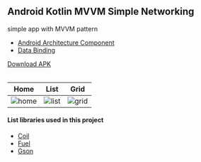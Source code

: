 ## Android Kotlin MVVM Simple Networking ##

simple app with MVVM pattern
* [Android Architecture Component](https://developer.android.com/topic/libraries/architecture/)
* [Data Binding](https://developer.android.com/topic/libraries/data-binding)

[Download APK](https://www.dropbox.com/s/i6vgw91e0rsdcaf)
<br/><br/>

Home | List | Grid
-----|-----|-----
![home](https://i.imgur.com/AlgGslz.jpg) | ![list](https://i.imgur.com/zrgXane.jpg) | ![grid](https://i.imgur.com/cjrRePK.jpg)

#### List libraries used in this project ####
* [Coil](https://coil-kt.github.io/coil/)
* [Fuel](https://github.com/kittinunf/fuel)
* [Gson](https://github.com/google/gson)